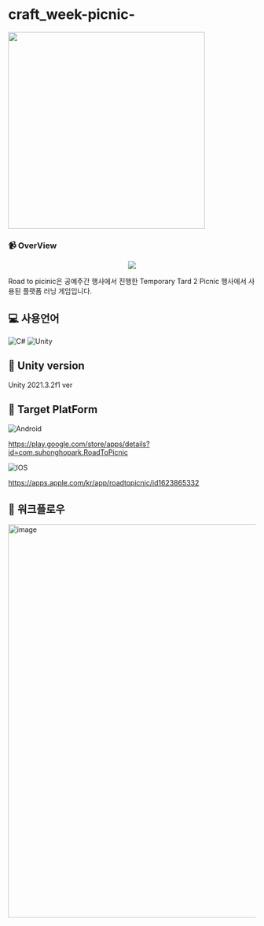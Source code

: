 # craft_week-picnic-

<p>
<img width="400" src="https://user-images.githubusercontent.com/67721631/177944205-66483eb1-bef9-49b5-882b-717a594644b3.png">
</p>

### 📹 OverView
<p align="center">
  <img src= "https://user-images.githubusercontent.com/67721631/177942166-17e27fec-8c22-4287-82eb-cc257e4a9c2c.gif">
</p>
Road to picinic은 공예주간 행사에서 진행한 Temporary Tard 2 Picnic 행사에서 사용된 플랫폼 러닝 게임입니다.

## 💻 사용언어
![C#](https://img.shields.io/badge/c%23-%23239120.svg?style=for-the-badge&logo=c-sharp&logoColor=white)
![Unity](https://img.shields.io/badge/unity-%23000000.svg?style=for-the-badge&logo=unity&logoColor=white)

## 📜 Unity version
Unity 2021.3.2f1 ver

## 📱 Target PlatForm
![Android](https://img.shields.io/badge/Android-3DDC84?style=for-the-badge&logo=android&logoColor=white)

https://play.google.com/store/apps/details?id=com.suhonghopark.RoadToPicnic

![IOS](https://img.shields.io/badge/iOS-000000?style=for-the-badge&logo=ios&logoColor=white)

https://apps.apple.com/kr/app/roadtopicnic/id1623865332

## 📅 워크플로우
[<img width="800" alt="image" src="https://user-images.githubusercontent.com/67721631/177941302-f2e63f26-ea0b-4538-941c-47b254e1afd5.png">](https://docs.google.com/spreadsheets/d/1BIBo2KvlcvCFn4J_bjW3Uty7lMIiYP_iO0zZUHcNlJ0/edit#gid=0)



